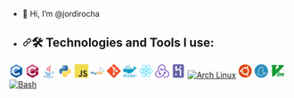 - 👋 Hi, I’m @jordirocha
- <h2 align="left"><a id="user-content-hammer_and_wrench-technologies-and-tools-i-use" class="anchor" aria-hidden="true" href="#hammer_and_wrench-technologies-and-tools-i-use"><svg class="octicon octicon-link" viewBox="0 0 16 16" version="1.1" width="16" height="16" aria-hidden="true"><path fill-rule="evenodd" d="M7.775 3.275a.75.75 0 001.06 1.06l1.25-1.25a2 2 0 112.83 2.83l-2.5 2.5a2 2 0 01-2.83 0 .75.75 0 00-1.06 1.06 3.5 3.5 0 004.95 0l2.5-2.5a3.5 3.5 0 00-4.95-4.95l-1.25 1.25zm-4.69 9.64a2 2 0 010-2.83l2.5-2.5a2 2 0 012.83 0 .75.75 0 001.06-1.06 3.5 3.5 0 00-4.95 0l-2.5 2.5a3.5 3.5 0 004.95 4.95l1.25-1.25a.75.75 0 00-1.06-1.06l-1.25 1.25a2 2 0 01-2.83 0z"></path></svg></a><g-emoji class="g-emoji" alias="hammer_and_wrench" fallback-src="https://github.githubassets.com/images/icons/emoji/unicode/1f6e0.png">🛠️</g-emoji> Technologies and Tools I use:</h2>
<p><a href="https://www.google.com/search?&amp;q=C" rel="nofollow"><img alt="C" width="5%" src="https://raw.githubusercontent.com/devicons/devicon/master/icons/c/c-original.svg" style="max-width:100%;"></a>
<a href="https://www.google.com/search?&amp;q=C++" rel="nofollow"><img alt="C++" width="5%" src="https://raw.githubusercontent.com/devicons/devicon/master/icons/cplusplus/cplusplus-original.svg" style="max-width:100%;"></a>
<a href="https://www.google.com/search?&amp;q=Java" rel="nofollow"><img alt="Java" width="5%" src="https://raw.githubusercontent.com/devicons/devicon/master/icons/java/java-original.svg" style="max-width:100%;"></a>
<a href="https://www.google.com/search?&amp;q=Python" rel="nofollow"><img alt="Python" width="5%" src="https://raw.githubusercontent.com/devicons/devicon/master/icons/python/python-original.svg" style="max-width:100%;"></a>
<a href="https://www.google.com/search?&amp;q=Javascript" rel="nofollow"><img alt="Javascript" width="5%" src="https://raw.githubusercontent.com/devicons/devicon/master/icons/javascript/javascript-original.svg" style="max-width:100%;"></a>
<a href="https://www.google.com/search?&amp;q=MySQL" rel="nofollow"><img alt="MySQL" width="5%" src="https://raw.githubusercontent.com/devicons/devicon/master/icons/mysql/mysql-original-wordmark.svg" style="max-width:100%;"></a>
<a href="https://www.google.com/search?&amp;q=Git" rel="nofollow"><img alt="Git" width="5%" src="https://raw.githubusercontent.com/devicons/devicon/master/icons/git/git-original.svg" style="max-width:100%;"></a>
<a href="https://www.google.com/search?&amp;q=Docker" rel="nofollow"><img alt="Docker" width="5%" src="https://raw.githubusercontent.com/devicons/devicon/master/icons/docker/docker-plain-wordmark.svg" style="max-width:100%;"></a>
<a href="https://www.google.com/search?&amp;q=React" rel="nofollow"><img alt="React" width="5%" src="https://raw.githubusercontent.com/devicons/devicon/master/icons/react/react-original.svg" style="max-width:100%;"></a>
<a href="https://www.google.com/search?&amp;q=Redux" rel="nofollow"><img alt="Redux" width="5%" src="https://raw.githubusercontent.com/devicons/devicon/master/icons/redux/redux-original.svg" style="max-width:100%;"></a>
<a href="https://www.google.com/search?&amp;q=Heroku" rel="nofollow"><img alt="Heroku" width="5%" src="https://raw.githubusercontent.com/devicons/devicon/master/icons/heroku/heroku-plain.svg" style="max-width:100%;"></a>
<a href="https://www.google.com/search?&amp;q=Arch%20Linux" rel="nofollow"><img alt="Arch Linux" width="5%" src="https://camo.githubusercontent.com/2f721e3f2db36d53b7c46e1b55b085d0d63cc243264624490eff2175f6fd35b1/68747470733a2f2f75706c6f61642e77696b696d656469612e6f72672f77696b6970656469612f636f6d6d6f6e732f612f61352f417263686c696e75782d69636f6e2d6372797374616c2d36342e737667" data-canonical-src="https://upload.wikimedia.org/wikipedia/commons/a/a5/Archlinux-icon-crystal-64.svg" style="max-width:100%;"></a>
<a href="https://www.google.com/search?&amp;q=Ubuntu" rel="nofollow"><img alt="Ubuntu" width="5%" src="https://raw.githubusercontent.com/devicons/devicon/master/icons/ubuntu/ubuntu-plain.svg" style="max-width:100%;"></a>
<a href="https://www.google.com/search?&amp;q=Yarn" rel="nofollow"><img alt="Yarn" width="5%" src="https://raw.githubusercontent.com/devicons/devicon/master/icons/yarn/yarn-original.svg" style="max-width:100%;"></a>
<a href="https://www.google.com/search?&amp;q=Vim" rel="nofollow"><img alt="Vim" width="5%" src="https://raw.githubusercontent.com/devicons/devicon/master/icons/vim/vim-plain.svg" style="max-width:100%;"></a>
<a href="https://www.google.com/search?&amp;q=Bash" rel="nofollow"><img alt="Bash" width="5%" src="https://raw.githubusercontent.com/odb/official-bash-logo/61eff022f2dad3c7468f5deb4f06652d15f2c143/assets/Logos/Icons/SVG/128x128.svg" style="max-width:100%;"></a></p>
